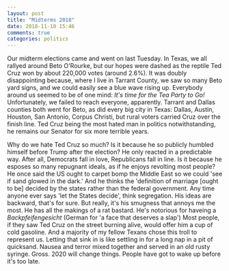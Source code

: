 ```yaml
---
layout: post
title: "Midterms 2018"
date: 2018-11-10 15:46
comments: true
categories: politics 
---
```

Our midterm elections came and went on last Tuesday.  In Texas, we all rallyed around Beto O'Rourke, but our hopes were dashed as the reptile Ted Cruz won by about
220,000 votes (around 2.6%).  It was doubly disappointing because, where I live in Tarrant County, we saw so many Beto yard signs, and we could easily see a blue wave
rising up.  Everybody around us seemed to be of one mind: _It's time for the Tea Party to Go!_ Unfortunately, we failed to reach everyone, apparently.  Tarrant and
Dallas counties both went for Beto, as did every big city in Texas: Dallas, Austin, Houston, San Antonio, Corpus Christi, but rural voters carried Cruz over the finish line. Ted Cruz being the most hated man in politics notwithstanding, he remains our Senator for six more terrible years.  
<!-- more -->
Why do we hate Ted Cruz so much?  Is it because he so publicly humbled himself before Trump after the election?  He only reacted in a predictable way.  After 
all, Democrats fall in love, Republicans fall in line.  Is it because he esposes so many repugnant ideals, as if he enjoys revolting most people?  He once said the US
ought to carpet bomp the Middle East so we could 'see if sand glowed in the dark.'  And he thinks the 'definition of marriage [ought to be] decided by the states rather
than the federal government.  Any time anyone ever says 'let the States decide', think segregation.  His ideas are backward, that's for sure.
But really, it's his smugness that annoys me the most.  He has all the makings of a rat bastard.  He's notorious for haveing a _Backpfeifengesicht_ (German for 'a face
that deserves a slap')  Most people, if they saw Ted Cruz on the street burning alive, would offer him a cup of cold gasoline.  And a majority of my fellow Texans chose
this troll to represent us.  Letting that sink in is like settling in for a long nap in a pit of quicksand.  Nausea and terror mixed together and served in an old rusty
syringe.
Gross.
2020 will change things.  People have got to wake up before it's too late. 
<!-- see https://github.com/Shopify/liquid/wiki/Liquid-for-Designers for stuff 
# H1
## H2
[I'm an inline-style link](https://www.google.com)
![alt text](https://github.com/adam-p/markdown-here/raw/master/src/common/images/icon48.png 'Logo Title Text 1')
```javascript
var s = 'JavaScript syntax highlighting';
alert(s);
```
   * an unordered list item (note a newline is required before the list begins)
   1. an ordered list item
| Tables        | Are           | Cool  |
| ------------- |:-------------:| -----:|
| col 3 is      | right-aligned | $1600 |
-->
